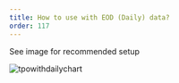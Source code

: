 ```yaml
---
title: How to use with EOD (Daily) data?
order: 117
---
```

See image for recommended setup

![tpowithdailychart](/media/tpowithdailychart.png)
